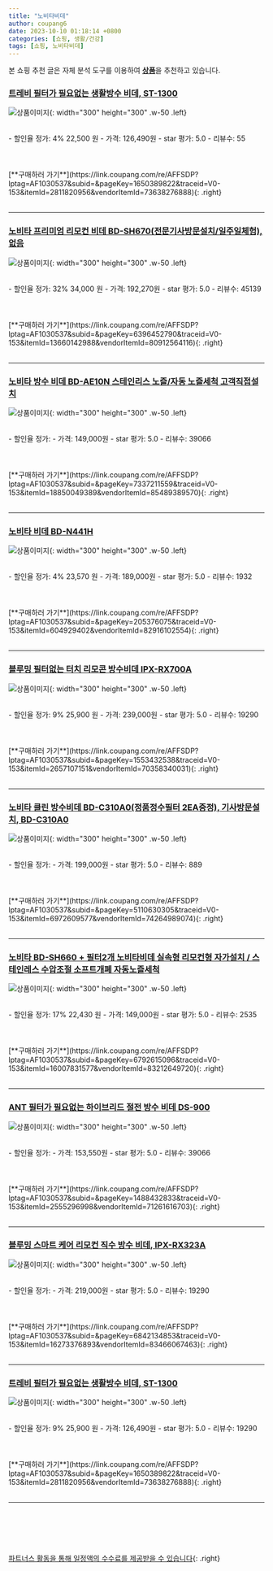 ```yaml
---
title: "노비타비데"
author: coupang6
date: 2023-10-10 01:18:14 +0800
categories: [쇼핑, 생활/건강]
tags: [쇼핑, 노비타비데]
---
```


본 쇼핑 추천 글은 자체 분석 도구를 이용하여 [**상품**](https://link.coupang.com/a/bao1ui)을 추천하고 있습니다.

### [트레비 필터가 필요없는 생활방수 비데, ST-1300](https://link.coupang.com/re/AFFSDP?lptag=AF1030537&subid=&pageKey=1650389822&traceid=V0-153&itemId=2811820956&vendorItemId=73638276888)

![상품이미지](https://thumbnail8.coupangcdn.com/thumbnails/remote/230x230ex/image/retail/images/2010765361063110-40a12cdf-a3e2-4728-8749-0dfcf324acf5.jpg){: width="300" height="300" .w-50 .left}


<br>
- 할인율 정가: 4%  22,500   원
- 가격: 126,490원
- star 평가: 5.0
- 리뷰수: 55
<br>
<br>
<br>
<br>
[**구매하러 가기**](https://link.coupang.com/re/AFFSDP?lptag=AF1030537&subid=&pageKey=1650389822&traceid=V0-153&itemId=2811820956&vendorItemId=73638276888){: .right}
<br>
<br>

---

### [노비타 프리미엄 리모컨 비데 BD-SH670(전문기사방문설치/일주일체험), 없음](https://link.coupang.com/re/AFFSDP?lptag=AF1030537&subid=&pageKey=6396452790&traceid=V0-153&itemId=13660142988&vendorItemId=80912564116)

![상품이미지](https://thumbnail8.coupangcdn.com/thumbnails/remote/230x230ex/image/vendor_inventory/4f25/11924c6b7a022f36010884e5379b5365b02a5c21a8e30579290b30673fa5.jpg){: width="300" height="300" .w-50 .left}


<br>
- 할인율 정가: 32%  34,000   원
- 가격: 192,270원
- star 평가: 5.0
- 리뷰수: 45139
<br>
<br>
<br>
<br>
[**구매하러 가기**](https://link.coupang.com/re/AFFSDP?lptag=AF1030537&subid=&pageKey=6396452790&traceid=V0-153&itemId=13660142988&vendorItemId=80912564116){: .right}
<br>
<br>

---

### [노비타 방수 비데 BD-AE10N 스테인리스 노즐/자동 노즐세척 고객직접설치](https://link.coupang.com/re/AFFSDP?lptag=AF1030537&subid=&pageKey=7337211559&traceid=V0-153&itemId=18850049389&vendorItemId=85489389570)

![상품이미지](https://thumbnail9.coupangcdn.com/thumbnails/remote/230x230ex/image/vendor_inventory/887f/7ddea9c58452ade387593a98a8e8f7939e286e7d9b7f2faff3ae8c918e32.jpg){: width="300" height="300" .w-50 .left}


<br>
- 할인율 정가: 
- 가격: 149,000원
- star 평가: 5.0
- 리뷰수: 39066
<br>
<br>
<br>
<br>
[**구매하러 가기**](https://link.coupang.com/re/AFFSDP?lptag=AF1030537&subid=&pageKey=7337211559&traceid=V0-153&itemId=18850049389&vendorItemId=85489389570){: .right}
<br>
<br>

---

### [노비타 비데 BD-N441H](https://link.coupang.com/re/AFFSDP?lptag=AF1030537&subid=&pageKey=205376075&traceid=V0-153&itemId=604929402&vendorItemId=82916102554)

![상품이미지](https://thumbnail7.coupangcdn.com/thumbnails/remote/230x230ex/image/vendor_inventory/de41/901bfa1c56860e1415ac048058c9761c44ad0dd757e59abe531d8bec42a0.jpg){: width="300" height="300" .w-50 .left}


<br>
- 할인율 정가: 4%  23,570   원
- 가격: 189,000원
- star 평가: 5.0
- 리뷰수: 1932
<br>
<br>
<br>
<br>
[**구매하러 가기**](https://link.coupang.com/re/AFFSDP?lptag=AF1030537&subid=&pageKey=205376075&traceid=V0-153&itemId=604929402&vendorItemId=82916102554){: .right}
<br>
<br>

---

### [블루밍 필터없는 터치 리모콘 방수비데 IPX-RX700A](https://link.coupang.com/re/AFFSDP?lptag=AF1030537&subid=&pageKey=1553432538&traceid=V0-153&itemId=2657107151&vendorItemId=70358340031)

![상품이미지](https://thumbnail7.coupangcdn.com/thumbnails/remote/230x230ex/image/retail/images/3045741177494747-de353dcd-3cae-45a3-9f11-d39b74e68950.jpg){: width="300" height="300" .w-50 .left}


<br>
- 할인율 정가: 9%  25,900   원
- 가격: 239,000원
- star 평가: 5.0
- 리뷰수: 19290
<br>
<br>
<br>
<br>
[**구매하러 가기**](https://link.coupang.com/re/AFFSDP?lptag=AF1030537&subid=&pageKey=1553432538&traceid=V0-153&itemId=2657107151&vendorItemId=70358340031){: .right}
<br>
<br>

---

### [노비타 클린 방수비데 BD-C310A0(정품정수필터 2EA증정), 기사방문설치, BD-C310A0](https://link.coupang.com/re/AFFSDP?lptag=AF1030537&subid=&pageKey=5110630305&traceid=V0-153&itemId=6972609577&vendorItemId=74264989074)

![상품이미지](https://thumbnail10.coupangcdn.com/thumbnails/remote/230x230ex/image/vendor_inventory/95cb/f8d4ff737beb31d2e58e6807b4f08f83034346190862d83339f59f1506b7.jpg){: width="300" height="300" .w-50 .left}


<br>
- 할인율 정가: 
- 가격: 199,000원
- star 평가: 5.0
- 리뷰수: 889
<br>
<br>
<br>
<br>
[**구매하러 가기**](https://link.coupang.com/re/AFFSDP?lptag=AF1030537&subid=&pageKey=5110630305&traceid=V0-153&itemId=6972609577&vendorItemId=74264989074){: .right}
<br>
<br>

---

### [노비타 BD-SH660 + 필터2개 노비타비데 실속형 리모컨형 자가설치 / 스테인레스 수압조절 소프트개폐 자동노즐세척](https://link.coupang.com/re/AFFSDP?lptag=AF1030537&subid=&pageKey=6792615096&traceid=V0-153&itemId=16007831577&vendorItemId=83212649720)

![상품이미지](https://thumbnail6.coupangcdn.com/thumbnails/remote/230x230ex/image/vendor_inventory/bc00/0bf2422052ddc3feefd923db7013d065f2aa3b141b919667cef0641725ae.jpg){: width="300" height="300" .w-50 .left}


<br>
- 할인율 정가: 17%  22,430   원
- 가격: 149,000원
- star 평가: 5.0
- 리뷰수: 2535
<br>
<br>
<br>
<br>
[**구매하러 가기**](https://link.coupang.com/re/AFFSDP?lptag=AF1030537&subid=&pageKey=6792615096&traceid=V0-153&itemId=16007831577&vendorItemId=83212649720){: .right}
<br>
<br>

---

### [ANT 필터가 필요없는 하이브리드 절전 방수 비데 DS-900](https://link.coupang.com/re/AFFSDP?lptag=AF1030537&subid=&pageKey=1488432833&traceid=V0-153&itemId=2555296998&vendorItemId=71261616703)

![상품이미지](https://thumbnail9.coupangcdn.com/thumbnails/remote/230x230ex/image/retail/images/4612950663155609-dc448d20-4659-4eaf-b1d5-372464e01a5c.jpg){: width="300" height="300" .w-50 .left}


<br>
- 할인율 정가: 
- 가격: 153,550원
- star 평가: 5.0
- 리뷰수: 39066
<br>
<br>
<br>
<br>
[**구매하러 가기**](https://link.coupang.com/re/AFFSDP?lptag=AF1030537&subid=&pageKey=1488432833&traceid=V0-153&itemId=2555296998&vendorItemId=71261616703){: .right}
<br>
<br>

---

### [블루밍 스마트 케어 리모컨 직수 방수 비데, IPX-RX323A](https://link.coupang.com/re/AFFSDP?lptag=AF1030537&subid=&pageKey=6842134853&traceid=V0-153&itemId=16273376893&vendorItemId=83466067463)

![상품이미지](https://thumbnail7.coupangcdn.com/thumbnails/remote/230x230ex/image/retail/images/2022/10/14/10/7/4633766d-aa50-4711-9e9d-ef3dc67b9758.jpg){: width="300" height="300" .w-50 .left}


<br>
- 할인율 정가: 
- 가격: 219,000원
- star 평가: 5.0
- 리뷰수: 19290
<br>
<br>
<br>
<br>
[**구매하러 가기**](https://link.coupang.com/re/AFFSDP?lptag=AF1030537&subid=&pageKey=6842134853&traceid=V0-153&itemId=16273376893&vendorItemId=83466067463){: .right}
<br>
<br>

---

### [트레비 필터가 필요없는 생활방수 비데, ST-1300](https://link.coupang.com/re/AFFSDP?lptag=AF1030537&subid=&pageKey=1650389822&traceid=V0-153&itemId=2811820956&vendorItemId=73638276888)

![상품이미지](https://thumbnail8.coupangcdn.com/thumbnails/remote/230x230ex/image/retail/images/2010765361063110-40a12cdf-a3e2-4728-8749-0dfcf324acf5.jpg){: width="300" height="300" .w-50 .left}


<br>
- 할인율 정가: 9%  25,900   원
- 가격: 126,490원
- star 평가: 5.0
- 리뷰수: 19290
<br>
<br>
<br>
<br>
[**구매하러 가기**](https://link.coupang.com/re/AFFSDP?lptag=AF1030537&subid=&pageKey=1650389822&traceid=V0-153&itemId=2811820956&vendorItemId=73638276888){: .right}
<br>
<br>

---
<br><br><br><br><br> [파트너스 활동을 통해 일정액의 수수료를 제공받을 수 있습니다](https://link.coupang.com/a/bao1ui){: .right}